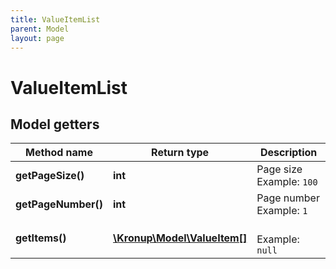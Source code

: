 ```yaml
---
title: ValueItemList
parent: Model
layout: page
---
```


# ValueItemList

## Model getters

Method name | Return type | Description
------------ | ------------- | -------------
**getPageSize()** | **int** | Page size <br>Example: `100` 
**getPageNumber()** | **int** | Page number <br>Example: `1` 
**getItems()** | [**\Kronup\Model\ValueItem[]**](../ValueItem) |  <br>Example: `null` 

